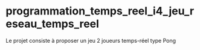 # programmation_temps_reel_i4_jeu_reseau_temps_reel
Le projet consiste à proposer un jeu 2 joueurs temps-réel type Pong
